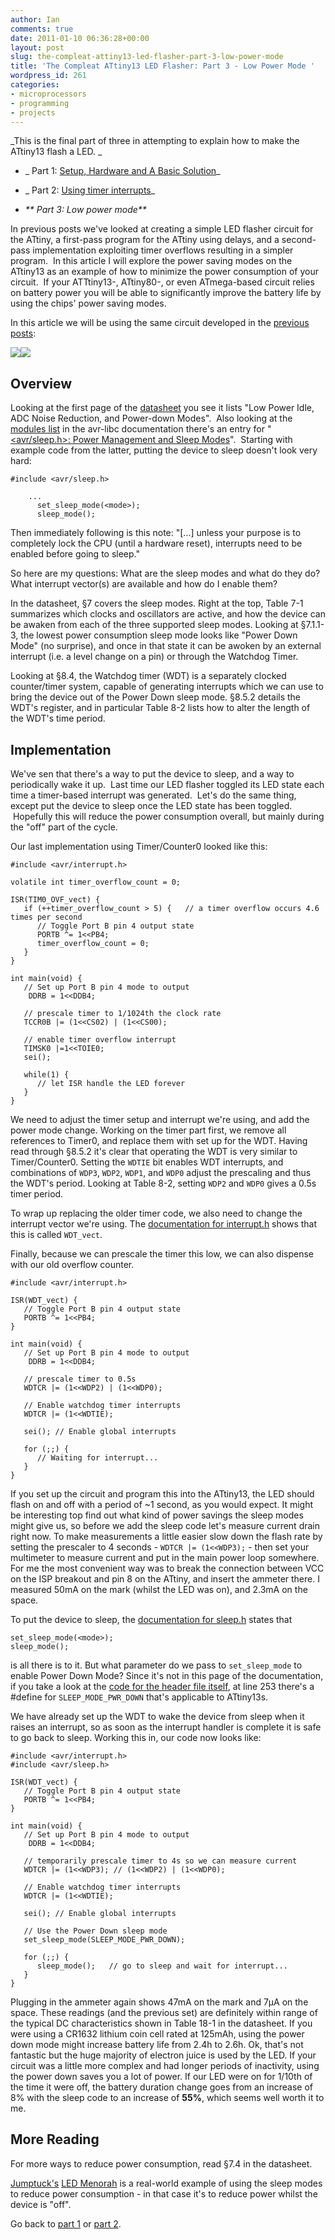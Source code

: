 ```yaml
---
author: Ian
comments: true
date: 2011-01-10 06:36:28+00:00
layout: post
slug: the-compleat-attiny13-led-flasher-part-3-low-power-mode
title: 'The Compleat ATtiny13 LED Flasher: Part 3 - Low Power Mode '
wordpress_id: 261
categories:
- microprocessors
- programming
- projects
---
```


_This is the final part of three in attempting to explain how to make the ATtiny13 flash a LED.
_



	
  * _ Part 1: [Setup, Hardware and A Basic Solution](http://brownsofa.org/blog/archives/191)_

	
  * _ Part 2: [Using timer interrupts](http://brownsofa.org/blog/archives/215)_

	
  * _** Part 3: Low power mode**_


In previous posts we've looked at creating a simple LED flasher circuit for the ATtiny, a first-pass program for the ATtiny using delays, and a second-pass implementation exploiting timer overflows resulting in a simpler program.  In this article I will explore the power saving modes on the ATtiny13 as an example of how to minimize the power consumption of your circuit.  If your ATTtiny13-, ATtiny80-, or even ATmega-based circuit relies on battery power you will be able to significantly improve the battery life by using the chips' power saving modes.

In this article we will be using the same circuit developed in the [previous](http://brownsofa.org/blog/archives/191) [posts](http://brownsofa.org/blog/archives/215):


[![](http://brownsofa.org/blog/wp-content/uploads/2011/01/LED-Flasher-Circuit-300x152.png)](http://brownsofa.org/blog/wp-content/uploads/2011/01/LED-Flasher-Circuit.png)[![](http://brownsofa.org/blog/wp-content/uploads/2011/01/board-300x225.jpg)](http://brownsofa.org/blog/wp-content/uploads/2011/01/board.jpg)





## <!-- more -->Overview


Looking at the first page of the [datasheet](http://www.atmel.com/dyn/resources/prod_documents/doc8126.pdf) you see it lists "Low Power Idle, ADC Noise Reduction, and Power-down Modes".  Also looking at the [modules list](http://www.nongnu.org/avr-libc/user-manual/modules.html) in the avr-libc documentation there's an entry for "[<avr/sleep.h>: Power Management and Sleep Modes](http://www.nongnu.org/avr-libc/user-manual/group__avr__sleep.html)".  Starting with example code from the latter, putting the device to sleep doesn't look very hard:

    
    #include <avr/sleep.h>
    
        ...
          set_sleep_mode(<mode>);
          sleep_mode();


Then immediately following is this note: "[...] unless your purpose is to completely lock the CPU (until a  hardware reset), interrupts need to be enabled before going to sleep."

So here are my questions: What are the sleep modes and what do they do?  What interrupt vector(s) are available and how do I enable them?

In the datasheet, §7 covers the sleep modes.  Right at the top, Table 7-1 summarizes which clocks and oscillators are active, and how the device can be awaken from each of the three supported sleep modes.  Looking at §7.1.1-3, the lowest power consumption sleep mode looks like "Power Down Mode" (no surprise), and once in that state it can be awoken by an external interrupt (i.e. a level change on a pin) or through the Watchdog Timer.

Looking at §8.4, the Watchdog timer (WDT) is a separately clocked counter/timer system, capable of generating interrupts which we can use to bring the device out of the Power Down sleep mode.  §8.5.2 details the WDT's register, and in particular Table 8-2 lists how to alter the length of the WDT's time period.


## Implementation


We've sen that there's a way to put the device to sleep, and a way to periodically wake it up.  Last time our LED flasher toggled its LED state each time a timer-based interrupt was generated.  Let's do the same thing, except put the device to sleep once the LED state has been toggled.  Hopefully this will reduce the power consumption overall, but mainly during the "off" part of the cycle.

Our last implementation using Timer/Counter0 looked like this:

    
    #include <avr/interrupt.h>
    
    volatile int timer_overflow_count = 0;
    
    ISR(TIM0_OVF_vect) {
       if (++timer_overflow_count > 5) {   // a timer overflow occurs 4.6 times per second
          // Toggle Port B pin 4 output state
          PORTB ^= 1<<PB4;
          timer_overflow_count = 0;
       }
    }
    
    int main(void) {
       // Set up Port B pin 4 mode to output
        DDRB = 1<<DDB4;
    
       // prescale timer to 1/1024th the clock rate
       TCCR0B |= (1<<CS02) | (1<<CS00);
    
       // enable timer overflow interrupt
       TIMSK0 |=1<<TOIE0;
       sei();
    
       while(1) {
          // let ISR handle the LED forever
       }
    }


We need to adjust the timer setup and interrupt we're using, and add the power mode change.  Working on the timer part first, we remove all references to Timer0, and replace them with set up for the WDT.  Having read through §8.5.2 it's clear that operating the WDT is very similar to Timer/Counter0.  Setting the `WDTIE` bit enables WDT interrupts, and combinations of `WDP3`, `WDP2`, `WDP1`, and `WDP0` adjust the prescaling and thus the WDT's period.  Looking at Table 8-2, setting `WDP2` and `WDP0` gives a 0.5s timer period.

To wrap up replacing the older timer code, we also need to change the interrupt vector we're using.  The [documentation for interrupt.h](http://www.nongnu.org/avr-libc/user-manual/group__avr__interrupts.html) shows that this is called `WDT_vect`.

Finally, because we can prescale the timer this low, we can also dispense with our old overflow counter.

    
    #include <avr/interrupt.h>
    
    ISR(WDT_vect) {
       // Toggle Port B pin 4 output state
       PORTB ^= 1<<PB4;
    }
    
    int main(void) {
       // Set up Port B pin 4 mode to output
        DDRB = 1<<DDB4;
    
       // prescale timer to 0.5s
       WDTCR |= (1<<WDP2) | (1<<WDP0);
    
       // Enable watchdog timer interrupts
       WDTCR |= (1<<WDTIE);
    
       sei(); // Enable global interrupts 
    
       for (;;) {
          // Waiting for interrupt...
       }
    }


If you set up the circuit and program this into the ATtiny13, the LED should flash on and off with a period of ~1 second, as you would expect.  It might be interesting top find out what kind of power savings the sleep modes might give us, so before we add the sleep code let's measure current drain right now.  To make measurements a little easier slow down the flash rate by setting the prescaler to 4 seconds - `WDTCR |= (1<<WDP3);` - then set your multimeter to measure current and put in the main power loop somewhere.  For me the most convenient way was to break the connection between VCC on the ISP breakout and pin 8 on the ATtiny, and insert the ammeter there.  I measured 50mA on the mark (whilst the LED was on), and 2.3mA on the space.

To put the device to sleep, the [documentation for sleep.h](http://www.nongnu.org/avr-libc/user-manual/group__avr__sleep.html) states that

    
    set_sleep_mode(<mode>);
    sleep_mode();


is all there is to it. But what parameter do we pass to `set_sleep_mode` to enable Power Down Mode?  Since it's not in this page of the documentation, if you take a look at the [code for the header file itself](http://www.nongnu.org/avr-libc/user-manual/sleep_8h_source.html), at line 253 there's a #define for `SLEEP_MODE_PWR_DOWN` that's applicable to ATtiny13s.

We have already set up the WDT to wake the device from sleep when it raises an interrupt, so as soon as the interrupt handler is complete it is safe to go back to sleep.  Working this in, our code now looks like:

    
    #include <avr/interrupt.h>
    #include <avr/sleep.h>
    
    ISR(WDT_vect) {
       // Toggle Port B pin 4 output state
       PORTB ^= 1<<PB4;
    }
    
    int main(void) {
       // Set up Port B pin 4 mode to output
        DDRB = 1<<DDB4;
    
       // temporarily prescale timer to 4s so we can measure current
       WDTCR |= (1<<WDP3); // (1<<WDP2) | (1<<WDP0);
    
       // Enable watchdog timer interrupts
       WDTCR |= (1<<WDTIE);
    
       sei(); // Enable global interrupts 
    
       // Use the Power Down sleep mode
       set_sleep_mode(SLEEP_MODE_PWR_DOWN);
    
       for (;;) {
          sleep_mode();   // go to sleep and wait for interrupt...
       }
    }


Plugging in the ammeter again shows 47mA on the mark and 7µA on the space.  These readings (and the previous set) are definitely within range of the typical DC characteristics shown in Table 18-1 in the datasheet.  If you were using a CR1632 lithium coin cell rated at 125mAh, using the power down mode might increase battery life from 2.4h to 2.6h.  Ok, that's not fantastic but the huge majority of electron juice is used by the LED.  If your circuit was a little more complex and had longer periods of inactivity, using the power down saves you a lot of power.  If our LED were on for 1/10th of the time it were off, the battery duration change goes from an increase of 8% with the sleep code to an increase of **55%**, which seems well worth it to me.


## More Reading


For more ways to reduce power consumption, read §7.4 in the datasheet.

[Jumptuck's](http://jumptuck.wordpress.com) [LED Menorah](http://jumptuck.wordpress.com/2008/11/13/led-menorah-powered-by-avr-tiny13/) is a real-world example of using the sleep modes to reduce power consumption - in that case it's to reduce power whilst the device is "off".

Go back to [part 1](http://brownsofa.org/blog/archives/191) or [part 2](http://brownsofa.org/blog/archives/215).
